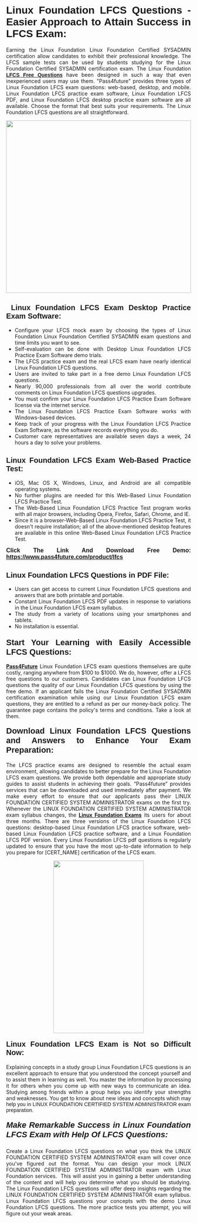 <h1 style="text-align: justify;"><span style="font-family:Tahoma,Geneva,sans-serif;"><strong>Linux Foundation LFCS Questions - Easier Approach to Attain Success in LFCS Exam:</strong></span></h1>

<p style="text-align: justify;">Earning the Linux Foundation Linux Foundation Certified SYSADMIN certification allow candidates to exhibit their professional knowledge. The LFCS sample tests can be used by students studying for the Linux Foundation Certified SYSADMIN certification exam. The Linux Foundation <a href="https://www.pass4future.com/questions/linux-foundation/lfcs" target="_blank"><span style="font-family:Tahoma,Geneva,sans-serif;"><strong>LFCS Free Questions</strong></span></a> have been designed in such a way that even inexperienced users may use them. "Pass4future" provides three types of Linux Foundation LFCS exam questions: web-based, desktop, and mobile. Linux Foundation LFCS practice exam software, Linux Foundation LFCS PDF, and Linux Foundation LFCS desktop practice exam software are all available. Choose the format that best suits your requirements. The Linux Foundation LFCS questions are all straightforward.</p>

<p style="text-align: justify;"><a href="https://www.pass4future.com/product/lfcs" target="_blank"><img alt="" src="https://lh3.googleusercontent.com/pw/AM-JKLU5_aushiRQbaoUdVonD_1om6esFnUm_j21jdeI1V3aesz_ETcO2Y8QVj0ZamD1vJ__MzXKNoh3XzzrDTXgudBuMwEatvdphNwcixeZDIncATvFdVanIchOfqVuIJHbWkG03KYMH2pwXnb7WaAnvI3g=w1366-h490-no?authuser=0" style="width: 100%; height: 470px;" /></a></p>

<h2 style="text-align: justify;"><strong><span style="font-family:Tahoma,Geneva,sans-serif;"><span style="font-size:20px;"> Linux Foundation LFCS Exam Desktop Practice Exam Software:</span></span></strong></h2>

<ul>
	<li style="text-align: justify;">Configure your LFCS mock exam by choosing the types of Linux Foundation Linux Foundation Certified SYSADMIN exam questions and time limits you want to see.</li>
	<li style="text-align: justify;">Self-evaluation can be done with Desktop Linux Foundation LFCS Practice Exam Software demo trials.</li>
	<li style="text-align: justify;">The LFCS practice exam and the real LFCS exam have nearly identical Linux Foundation LFCS questions.</li>
	<li style="text-align: justify;">Users are invited to take part in a free demo Linux Foundation LFCS questions.</li>
	<li style="text-align: justify;">Nearly 90,000 professionals from all over the world contribute comments on Linux Foundation LFCS questions upgrades.</li>
	<li style="text-align: justify;">You must confirm your Linux Foundation LFCS Practice Exam Software license via the internet service.</li>
	<li style="text-align: justify;">The Linux Foundation LFCS Practice Exam Software works with Windows-based devices.</li>
	<li style="text-align: justify;">Keep track of your progress with the Linux Foundation LFCS Practice Exam Software, as the software records everything you do.</li>
	<li style="text-align: justify;">Customer care representatives are available seven days a week, 24 hours a day to solve your problems.</li>
</ul>

<h2 style="text-align: justify;"><span style="font-family:Tahoma,Geneva,sans-serif;"><strong><span style="font-size:20px;">Linux Foundation LFCS Exam Web-Based Practice Test:</span></strong></span></h2>

<ul>
	<li style="text-align: justify;">iOS, Mac OS X, Windows, Linux, and Android are all compatible operating systems.</li>
	<li style="text-align: justify;">No further plugins are needed for this Web-Based Linux Foundation LFCS Practice Test.</li>
	<li style="text-align: justify;">The Web-Based Linux Foundation LFCS Practice Test program works with all major browsers, including Opera, Firefox, Safari, Chrome, and IE.</li>
	<li style="text-align: justify;">Since it is a browser-Web-Based Linux Foundation LFCS Practice Test, it doesn't require installation; all of the above-mentioned desktop features are available in this online Web-Based Linux Foundation LFCS Practice Test.</li>
</ul>

<p style="text-align: justify;"><span style="font-family:Tahoma,Geneva,sans-serif;"><span style="font-size:16px;"><strong>Click The Link And Download Free Demo:</strong></span></span> <a href="https://www.pass4future.com/product/lfcs" target="_blank"><span style="font-family:Tahoma,Geneva,sans-serif;"><span style="font-size:16px;"><strong>https://www.pass4future.com/product/lfcs</strong></span></span></a></p>

<h2 style="text-align: justify;"><strong><span style="font-family:Tahoma,Geneva,sans-serif;"><span style="font-size:20px;">Linux Foundation LFCS Questions in PDF File:</span></span></strong></h2>

<ul>
	<li style="text-align: justify;">Users can get access to current Linux Foundation LFCS questions and answers that are both printable and portable.</li>
	<li style="text-align: justify;">Constant Linux Foundation LFCS PDF updates in response to variations in the Linux Foundation LFCS exam syllabus.</li>
	<li style="text-align: justify;">The study from a variety of locations using your smartphones and tablets.</li>
	<li style="text-align: justify;">No installation is essential.</li>
</ul>

<h3 style="text-align: justify;"><span style="font-family:Tahoma,Geneva,sans-serif;"><strong><span style="font-size:22px;">Start Your Learning with Easily Accessible LFCS Questions:</span></strong></span></h3>

<p style="text-align: justify;"><strong><a href="https://www.pass4future.com/" target="_blank">Pass4Future</a></strong> Linux Foundation LFCS exam questions themselves are quite costly, ranging anywhere from $100 to $1000. We do, however, offer a LFCS free questions to our customers. Candidates can Linux Foundation LFCS questions the quality of our Linux Foundation LFCS questions by using the free demo. If an applicant fails the Linux Foundation Certified SYSADMIN certification examination while using our Linux Foundation LFCS exam questions, they are entitled to a refund as per our money-back policy. The guarantee page contains the policy's terms and conditions. Take a look at them.</p>

<h4 style="text-align: justify;"><strong><span style="font-family:Tahoma,Geneva,sans-serif;"><span style="font-size:22px;">Download Linux Foundation LFCS Questions and Answers to Enhance Your Exam Preparation:</span></span></strong></h4>

<p style="text-align: justify;">The LFCS practice exams are designed to resemble the actual exam environment, allowing candidates to better prepare for the Linux Foundation LFCS exam questions. We provide both dependable and appropriate study guides to assist students in achieving their goals. “Pass4future” provides services that can be downloaded and used immediately after payment. We make every effort to ensure that our applicants pass their LINUX FOUNDATION CERTIFIED SYSTEM ADMINISTRATOR exams on the first try. Whenever the LINUX FOUNDATION CERTIFIED SYSTEM ADMINISTRATOR exam syllabus changes, the <strong><a href="https://www.pass4future.com/linux-foundation" target="_blank">Linux Foundation Exams</a></strong> its users for about three months. There are three versions of the Linux Foundation LFCS questions: desktop-based Linux Foundation LFCS practice software, web-based Linux Foundation LFCS practice software, and a Linux Foundation LFCS PDF version. Every Linux Foundation LFCS pdf questions is regularly updated to ensure that you have the most up-to-date information to help you prepare for [CERT_NAME] certification of the LFCS exam.</p>

<p style="text-align: center;"><a href="https://www.pass4future.com/product/lfcs" target="_blank"><img alt="" src="https://lh3.googleusercontent.com/pw/AM-JKLV3yUm3jiqqIo1xIsj1VJ_UeysYexQY-pRYO0rIFl3vg11QZioN-gzffpw2AfKqFynWuvoXOreWrWS0swpr4xmOSWfwII2jvatteuqrfxiWGFBSHPiZUCoi33jqeymK5dmu-0enyX6tayRCAMHw05jv=s617-no?authuser=0" style="width: 70%; height: 470px;" /></a></p>

<h4 style="text-align: justify;"><strong><span style="font-family:Tahoma,Geneva,sans-serif;"><span style="font-size:20px;">Linux Foundation LFCS Exam is Not so Difficult Now:</span></span></strong></h4>

<p style="text-align: justify;">Explaining concepts in a study group Linux Foundation LFCS questions is an excellent approach to ensure that you understood the concept yourself and to assist them in learning as well. You master the information by processing it for others when you come up with new ways to communicate an idea. Studying among friends within a group helps you identify your strengths and weaknesses. You get to know about new ideas and concepts <span style="font-family:Tahoma,Geneva,sans-serif;">which may help you in LINUX FOUNDATION CERTIFIED SYSTEM ADMINISTRATOR exam preparation.</span></p>

<h5 style="text-align: justify;"><span style="font-family:Tahoma,Geneva,sans-serif;"><span style="font-size:22px;"><strong>Make Remarkable Success in Linux Foundation LFCS Exam with Help Of LFCS Questions:</strong></span></span></h5>

<p style="text-align: justify;">Create a Linux Foundation LFCS questions on what you think the LINUX FOUNDATION CERTIFIED SYSTEM ADMINISTRATOR exam will cover once you've figured out the format. You can design your mock LINUX FOUNDATION CERTIFIED SYSTEM ADMINISTRATOR exam with Linux Foundation services.  This will assist you in gaining a better understanding of the content and will help you determine what you should be studying. The Linux Foundation LFCS questions will offer deep insights regarding the LINUX FOUNDATION CERTIFIED SYSTEM ADMINISTRATOR exam syllabus. Linux Foundation LFCS questions your concepts with the demo Linux Foundation LFCS questions. The more practice tests you attempt, you will figure out your weak areas.</p>

